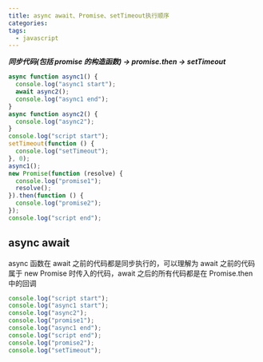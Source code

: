 ```yaml
---
title: async await、Promise、setTimeout执行顺序
categories:
tags:
  - javascript
---
```


**_同步代码(包括 promise 的构造函数) -> promise.then -> setTimeout_**

```javascript
async function async1() {
  console.log("async1 start");
  await async2();
  console.log("async1 end");
}
async function async2() {
  console.log("async2");
}
console.log("script start");
setTimeout(function () {
  console.log("setTimeout");
}, 0);
async1();
new Promise(function (resolve) {
  console.log("promise1");
  resolve();
}).then(function () {
  console.log("promise2");
});
console.log("script end");
```

## async await

async 函数在 await 之前的代码都是同步执行的，可以理解为 await 之前的代码属于 new Promise 时传入的代码，await 之后的所有代码都是在 Promise.then 中的回调

```javascript
console.log("script start");
console.log("async1 start");
console.log("async2");
console.log("promise1");
console.log("async1 end");
console.log("script end");
console.log("promise2");
console.log("setTimeout");
```
